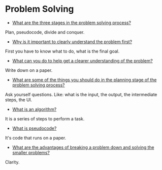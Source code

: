 # Problem Solving

* <a href="#problem-solving-stages">What are the three stages in the problem solving process?</a>

Plan, pseudocode, divide and conquer.

* <a href="#important-understand-problem">Why is it important to clearly understand the problem first?</a>

First you have to know what to do, what is the final goal.

* <a href="#help-understand-problem">What can you do to help get a clearer understanding of the problem?</a>

Write down on a paper.

* <a href="#planning-stage">What are some of the things you should do in the planning stage of the problem solving process?</a>

Ask yourself questions. Like: what is the input, the output, the intermediate steps, the UI.

* <a href="#algorithm">What is an algorithm?</a>

It is a series of steps to perform a task.

* <a href="#pseudo">What is pseudocode?</a>

It's code that runs on a paper.

* <a href="#breaking-problem">What are the advantages of breaking a problem down and solving the smaller problems?</a>

Clarity.
